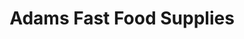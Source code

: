 ---
title: "Adams Fast Food Supplies"
url: /leeds/adams-fast-food-supplies-weaver-street/
shop: Großhandel
---